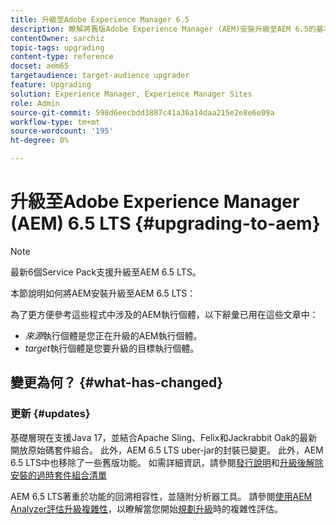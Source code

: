 ```yaml
---
title: 升級至Adobe Experience Manager 6.5
description: 瞭解將舊版Adobe Experience Manager (AEM)安裝升級至AEM 6.5的基本知識。
contentOwner: sarchiz
topic-tags: upgrading
content-type: reference
docset: aem65
targetaudience: target-audience upgrader
feature: Upgrading
solution: Experience Manager, Experience Manager Sites
role: Admin
source-git-commit: 598d6eecbdd3887c41a36a14daa215e2e8e6e09a
workflow-type: tm+mt
source-wordcount: '195'
ht-degree: 0%

---
```


# 升級至Adobe Experience Manager (AEM) 6.5 LTS {#upgrading-to-aem}

>[!NOTE]
>最新6個Service Pack支援升級至AEM 6.5 LTS。

本節說明如何將AEM安裝升級至AEM 6.5 LTS：

<!-- Alexandru: drafting for now 

* [Planning Your Upgrade](/help/sites-deploying/upgrade-planning.md)
* [Assessing the Upgrade Complexity with Pattern Detector](/help/sites-deploying/pattern-detector.md)
* [Backward Compatibility in AEM 6.5](/help/sites-deploying/backward-compatibility.md)
  This was drafted before: * [Using Offline Reindexing To Reduce Downtime During an Upgrade](/help/sites-deploying/upgrade-offline-reindexing.md)-->

<!--
* [Upgrade Procedure](/help/sites-deploying/upgrade-procedure.md)
* [Upgrading Code and Customizations](/help/sites-deploying/upgrading-code-and-customizations.md)
* [Pre-Upgrade Maintenance Tasks](/help/sites-deploying/pre-upgrade-maintenance-tasks.md)
* [Performing an In-Place Upgrade](/help/sites-deploying/in-place-upgrade.md)
* [Post Upgrade Checks and Troubleshooting](/help/sites-deploying/post-upgrade-checks-and-troubleshooting.md)
* [Sustainable Upgrades](/help/sites-deploying/sustainable-upgrades.md)
* [Lazy Content Migration](/help/sites-deploying/lazy-content-migration.md)

-->

為了更方便參考這些程式中涉及的AEM執行個體，以下辭彙已用在這些文章中：

* *來源*&#x200B;執行個體是您正在升級的AEM執行個體。
* *target*&#x200B;執行個體是您要升級的目標執行個體。

## 變更為何？ {#what-has-changed}

### 更新 {#updates}

基礎層現在支援Java 17，並結合Apache Sling、Felix和Jackrabbit Oak的最新開放原始碼套件組合。 此外，AEM 6.5 LTS uber-jar的封裝已變更。 此外，AEM 6.5 LTS中也移除了一些舊版功能。 如需詳細資訊，請參閱[發行說明](/help/release-notes/release-notes.md#whats-new-what-s-new)和[升級後解除安裝的過時套件組合清單](/help/sites-deploying/obsolete-bundles.md)

AEM 6.5 LTS著重於功能的回溯相容性，並隨附分析器工具。 請參閱[使用AEM Analyzer評估升級複雜性](/help/sites-deploying/pattern-detector.md)，以瞭解當您開始[規劃升級](/help/sites-deploying/upgrade-planning.md)時的複雜性評估。
